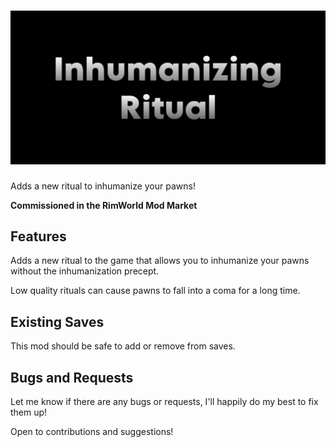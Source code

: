 # ![InhumanizingRitual](./About/Preview.png)

Adds a new ritual to inhumanize your pawns!

**Commissioned in the RimWorld Mod Market**

## Features

Adds a new ritual to the game that allows you to inhumanize your pawns without the inhumanization precept.

Low quality rituals can cause pawns to fall into a coma for a long time.

## Existing Saves

This mod should be safe to add or remove from saves.

## Bugs and Requests

Let me know if there are any bugs or requests, I'll happily do my best to fix them up!

Open to contributions and suggestions!

